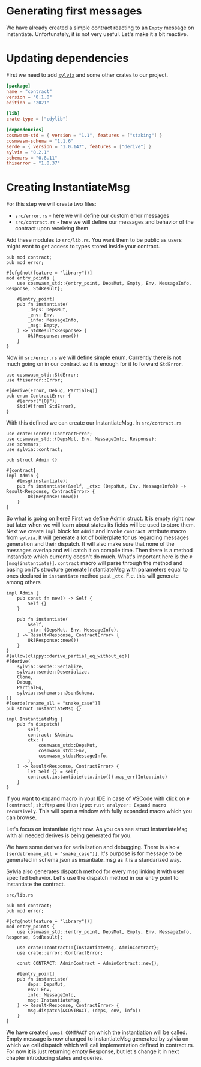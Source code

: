 # Generating first messages

We have already created a simple contract reacting to an `Empty` message on instantiate. Unfortunately, it
is not very useful. Let's make it a bit reactive.

# Updating dependencies

First we need to add [`sylvia`](https://crates.io/crates/sylvia) and some other crates to our project.

```toml
[package]
name = "contract"
version = "0.1.0"
edition = "2021"

[lib]
crate-type = ["cdylib"]

[dependencies]
cosmwasm-std = { version = "1.1", features = ["staking"] }
cosmwasm-schema = "1.1.6"
serde = { version = "1.0.147", features = ["derive"] }
sylvia = "0.2.1"
schemars = "0.8.11"
thiserror = "1.0.37"
```

# Creating InstantiateMsg

For this step we will create two files:
- `src/error.rs` - here we will define our custom error messages
- `src/contract.rs` - here we will define our messages and behavior of the contract upon receiving them

Add these modules to `src/lib.rs`. You want them to be public as users might want to get access to types stored inside your contract.

```rust,noplayground
pub mod contract;
pub mod error;

#[cfg(not(feature = "library"))]
mod entry_points {
    use cosmwasm_std::{entry_point, DepsMut, Empty, Env, MessageInfo, Response, StdResult};

    #[entry_point]
    pub fn instantiate(
        _deps: DepsMut,
        _env: Env,
        _info: MessageInfo,
        _msg: Empty,
    ) -> StdResult<Response> {
        Ok(Response::new())
    }
}
```

Now in `src/error.rs` we will define simple enum. Currently there is not much going on in our contract so it is enough for it to forward `StdError`.

```rust,noplayground
use cosmwasm_std::StdError;
use thiserror::Error;

#[derive(Error, Debug, PartialEq)]
pub enum ContractError {
    #[error("{0}")]
    Std(#[from] StdError),
}
```

With this defined we can create our InstantiateMsg. In `src/contract.rs`

```rust,noplayground
use crate::error::ContractError;
use cosmwasm_std::{DepsMut, Env, MessageInfo, Response};
use schemars;
use sylvia::contract;

pub struct Admin {}

#[contract]
impl Admin {
    #[msg(instantiate)]
    pub fn instantiate(&self, _ctx: (DepsMut, Env, MessageInfo)) -> Result<Response, ContractError> {
        Ok(Response::new())
    }
}
```

So what is going on here? First we define Admin struct. It is empty right now but later when we will learn about states its fields will be used to store them.
Next we create `impl` block for `Admin` and invoke `contract `attribute macro from `sylvia`. It will generate a lot of boilerplate for us regarding messages generation and their dispatch. It will also make sure that none of the messages overlap and will catch it on compile time.
Then there is a method instantiate which currently doesn't do much.
What's important here is the `#[msg(instantiate)]`. `contract` macro will parse through the method and basing on it's structure generate InstantiateMsg with parameters equal to ones declared in `instantiate` method past `_ctx`. F.e. this will generate among others 

```rust,noplayground
impl Admin {
    pub const fn new() -> Self {
        Self {}
    }

    pub fn instantiate(
        &self,
        _ctx: (DepsMut, Env, MessageInfo),
    ) -> Result<Response, ContractError> {
        Ok(Response::new())
    }
}
#[allow(clippy::derive_partial_eq_without_eq)]
#[derive(
    sylvia::serde::Serialize,
    sylvia::serde::Deserialize,
    Clone,
    Debug,
    PartialEq,
    sylvia::schemars::JsonSchema,
)]
#[serde(rename_all = "snake_case")]
pub struct InstantiateMsg {}

impl InstantiateMsg {
    pub fn dispatch(
        self,
        contract: &Admin,
        ctx: (
            cosmwasm_std::DepsMut,
            cosmwasm_std::Env,
            cosmwasm_std::MessageInfo,
        ),
    ) -> Result<Response, ContractError> {
        let Self {} = self;
        contract.instantiate(ctx.into()).map_err(Into::into)
    }
}
```

If you want to expand macro in your IDE in case of VSCode with click on `#[contract]`, `shift+p` and then type: `rust analyzer: Expand macro recursively`. This will open a window with fully expanded macro which you can browse.

Let's focus on instantiate right now. As you can see struct InstantiateMsg with all needed derives is being generated for you.

We have some derives for serialization and debugging. There is also `#[serde(rename_all = "snake_case")]`.
It's purpose is for message to be generated in schema.json as insantiate_msg as it is a standarized way.

Sylvia also generates dispatch method for every msg linking it with user specifed behavior. Let's use the dispatch method in our entry point to instantiate the contract.

`src/lib.rs`

```rust,noplayground
pub mod contract;
pub mod error;

#[cfg(not(feature = "library"))]
mod entry_points {
    use cosmwasm_std::{entry_point, DepsMut, Empty, Env, MessageInfo, Response, StdResult};

    use crate::contract::{InstantiateMsg, AdminContract};
    use crate::error::ContractError;
    
    const CONTRACT: AdminContract = AdminContract::new();

    #[entry_point]
    pub fn instantiate(
        deps: DepsMut,
        env: Env,
        info: MessageInfo,
        msg: InstantiateMsg,
    ) -> Result<Response, ContractError> {
        msg.dispatch(&CONTRACT, (deps, env, info))
    }
}
```

We have created `const CONTRACT` on which the instantiation will be called.
Empty message is now changed to InstantiateMsg generated by sylvia on which we call dispatch which will call implementation defined in contract.rs.
For now it is just returning empty Response, but let's change it in next chapter introducing states and queries.